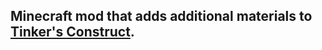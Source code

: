 ## Minecraft mod that adds additional materials to [Tinker's Construct](https://www.curseforge.com/minecraft/mc-mods/tinkers-construct).